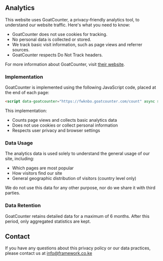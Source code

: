 ## Analytics

This website uses GoatCounter, a privacy-friendly analytics tool, to understand our website traffic. Here's what you need to know:

- GoatCounter does not use cookies for tracking.
- No personal data is collected or stored.
- We track basic visit information, such as page views and referrer sources.
- GoatCounter respects Do Not Track headers.

For more information about GoatCounter, visit [their website](https://www.goatcounter.com/).

### Implementation

GoatCounter is implemented using the following JavaScript code, placed at the end of each page:

```html
<script data-goatcounter="https://fwknbo.goatcounter.com/count" async src="//gc.zgo.at/count.js"></script>
```

This implementation:
- Counts page views and collects basic analytics data
- Does not use cookies or collect personal information
- Respects user privacy and browser settings


### Data Usage

The analytics data is used solely to understand the general usage of our site, including:
- Which pages are most popular
- How visitors find our site
- General geographic distribution of visitors (country level only)

We do not use this data for any other purpose, nor do we share it with third parties.

### Data Retention

GoatCounter retains detailed data for a maximum of 6 months. After this period, only aggregated statistics are kept.

## Contact

If you have any questions about this privacy policy or our data practices, please contact us at info@framework.co.ke
